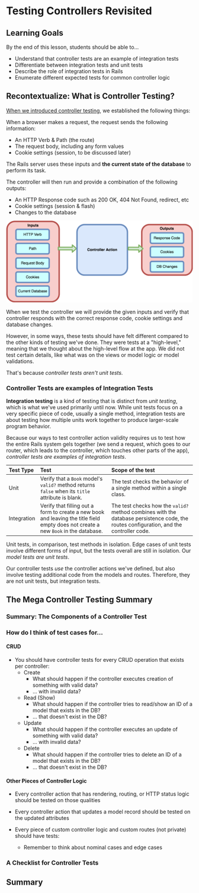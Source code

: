 # Testing Controllers Revisited

## Learning Goals

By the end of this lesson, students should be able to...

- Understand that controller tests are an example of integration tests
- Differentiate between integration tests and unit tests
- Describe the role of integration tests in Rails
- Enumerate different expected tests for common controller logic

## Recontextualize: What is Controller Testing?

[When we introduced controller testing](intro-to-testing-controllers.md), we established the following things:

When a browser makes a request, the request sends the following information:

- An HTTP Verb & Path (the route)
- The request body, including any form values
- Cookie settings (session, to be discussed later)

The Rails server uses these inputs and **the current state of the database** to perform its task.

The controller will then run and provide a combination of the following outputs:

- An HTTP Response code such as 200 OK, 404 Not Found, redirect, etc
- Cookie settings (session & flash)
- Changes to the database

![Controller inputs & Outputs](images/TestingControllers2.png)

<!-- Image source:  https://www.draw.io/#G1eHnA4Fko9GRA8wi5fwHs66UKKJv-C_Gz -->

When we test the controller we will provide the given inputs and verify that controller responds with the correct response code, cookie settings and database changes.

However, in some ways, these tests should have felt different compared to the other kinds of testing we've done. They were tests at a "high-level," meaning that we thought about the high-level flow at the app. We did not test certain details, like what was on the views or model logic or model validations.

That's because _controller tests aren't unit tests._

### Controller Tests are examples of Integration Tests

**Integration testing** is a kind of testing that is distinct from _unit testing_, which is what we've used primarily until now. While unit tests focus on a very specific piece of code, usually a single method, integration tests are about testing how multiple units work together to produce larger-scale program behavior.

Because our ways to test controller action validity requires us to test how the entire Rails system gels together (we send a request, which goes to our router, which leads to the controller, which touches other parts of the app), _controller tests are examples of integration tests_.

|  Test Type  | Test | Scope of the test |
|:------------|:-----|:------------------|
| Unit        | Verify that a `Book` model's `valid?` method returns `false` when its `title` attribute is blank. | The test checks the behavior of a single method within a single class. |
| Integration | Verify that filling out a form to create a new book and leaving the title field empty does not create a new `Book` in the database. | The test checks how the `valid?` method combines with the database persistence code, the routes configuration, and the controller code. |

Unit tests, in comparison, test methods in isolation. Edge cases of unit tests involve different forms of input, but the tests overall are still in isolation. Our _model tests are unit tests_.

Our controller tests _use_ the controller actions we've defined, but also involve testing additional code from the models and routes. Therefore, they are not unit tests, but integration tests.

## The Mega Controller Testing Summary

### Summary: The Components of a Controller Test

### How do I think of test cases for...

#### CRUD

- You should have controller tests for every CRUD operation that exists per controller:
  - Create
    - What should happen if the controller executes creation of something with valid data?
    - ... with invalid data?
  - Read (Show)
    - What should happen if the controller tries to read/show an ID of a model that exists in the DB?
    - ... that doesn't exist in the DB?
  - Update
    - What should happen if the controller executes an update of something with valid data?
    - ... with invalid data?
  - Delete
    - What should happen if the controller tries to delete an ID of a model that exists in the DB?
    - ... that doesn't exist in the DB?

#### Other Pieces of Controller Logic

- Every controller action that has rendering, routing, or HTTP status logic should be tested on those qualities
- Every controller action that updates a model record should be tested on the updated attributes

- Every piece of custom controller logic and custom routes (not private) should have tests:
  - Remember to think about nominal cases and edge cases

### A Checklist for Controller Tests

## Summary